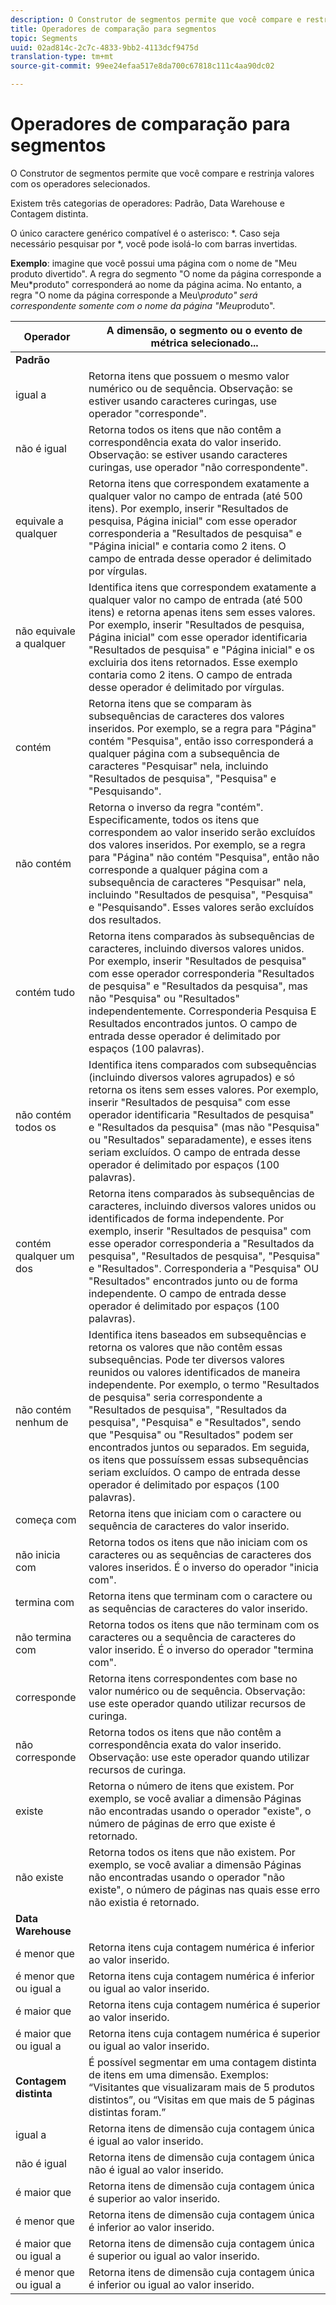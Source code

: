 ```yaml
---
description: O Construtor de segmentos permite que você compare e restrinja valores com os operadores selecionados.
title: Operadores de comparação para segmentos
topic: Segments
uuid: 02ad814c-2c7c-4833-9bb2-4113dcf9475d
translation-type: tm+mt
source-git-commit: 99ee24efaa517e8da700c67818c111c4aa90dc02

---
```



# Operadores de comparação para segmentos

O Construtor de segmentos permite que você compare e restrinja valores com os operadores selecionados.

Existem três categorias de operadores: Padrão, Data Warehouse e Contagem distinta.

O único caractere genérico compatível é o asterisco: *. Caso seja necessário pesquisar por *, você pode isolá-lo com barras invertidas.

**Exemplo**: imagine que você possui uma página com o nome de "Meu produto divertido". A regra do segmento "O nome da página corresponde a Meu*produto" corresponderá ao nome da página acima. No entanto, a regra "O nome da página corresponde a Meu\\*produto" será correspondente somente com o nome da página "Meu*produto".

| Operador | A dimensão, o segmento ou o evento de métrica selecionado... |
|--- |--- |
| **Padrão** |  |
| igual a | Retorna itens que possuem o mesmo valor numérico ou de sequência. Observação: se estiver usando caracteres curingas, use operador "corresponde". |
| não é igual | Retorna todos os itens que não contêm a correspondência exata do valor inserido.  Observação: se estiver usando caracteres curingas, use operador "não correspondente". |
| equivale a qualquer | Retorna itens que correspondem exatamente a qualquer valor no campo de entrada (até 500 itens). Por exemplo, inserir "Resultados de pesquisa, Página inicial" com esse operador corresponderia a "Resultados de pesquisa" e "Página inicial" e contaria como 2 itens. O campo de entrada desse operador é delimitado por vírgulas. |
| não equivale a qualquer | Identifica itens que correspondem exatamente a qualquer valor no campo de entrada (até 500 itens) e retorna apenas itens sem esses valores. Por exemplo, inserir "Resultados de pesquisa, Página inicial" com esse operador identificaria "Resultados de pesquisa" e "Página inicial" e os excluiria dos itens retornados. Esse exemplo contaria como 2 itens. O campo de entrada desse operador é delimitado por vírgulas. |
| contém | Retorna itens que se comparam às subsequências de caracteres dos valores inseridos. Por exemplo, se a regra para "Página" contém "Pesquisa", então isso corresponderá a qualquer página com a subsequência de caracteres "Pesquisar" nela, incluindo "Resultados de pesquisa", "Pesquisa" e "Pesquisando". |
| não contém | Retorna o inverso da regra "contém". Especificamente, todos os itens que correspondem ao valor inserido serão excluídos dos valores inseridos. Por exemplo, se a regra para "Página" não contém "Pesquisa", então não corresponde a qualquer página com a subsequência de caracteres "Pesquisar" nela, incluindo "Resultados de pesquisa", "Pesquisa" e "Pesquisando". Esses valores serão excluídos dos resultados. |
| contém tudo | Retorna itens comparados às subsequências de caracteres, incluindo diversos valores unidos. Por exemplo, inserir "Resultados de pesquisa" com esse operador corresponderia "Resultados de pesquisa" e "Resultados da pesquisa", mas não "Pesquisa" ou "Resultados" independentemente. Corresponderia Pesquisa E Resultados encontrados juntos. O campo de entrada desse operador é delimitado por espaços (100 palavras). |
| não contém todos os | Identifica itens comparados com subsequências (incluindo diversos valores agrupados) e só retorna os itens sem esses valores. Por exemplo, inserir "Resultados de pesquisa" com esse operador identificaria "Resultados de pesquisa" e "Resultados da pesquisa" (mas não "Pesquisa" ou "Resultados" separadamente), e esses itens seriam excluídos. O campo de entrada desse operador é delimitado por espaços (100 palavras). |
| contém qualquer um dos | Retorna itens comparados às subsequências de caracteres, incluindo diversos valores unidos ou identificados de forma independente. Por exemplo, inserir "Resultados de pesquisa" com esse operador corresponderia a "Resultados da pesquisa", "Resultados de pesquisa", "Pesquisa" e "Resultados". Corresponderia a "Pesquisa" OU "Resultados" encontrados junto ou de forma independente. O campo de entrada desse operador é delimitado por espaços (100 palavras). |
| não contém nenhum de | Identifica itens baseados em subsequências e retorna os valores que não contêm essas subsequências. Pode ter diversos valores reunidos ou valores identificados de maneira independente. Por exemplo, o termo "Resultados de pesquisa" seria correspondente a "Resultados de pesquisa", "Resultados da pesquisa", "Pesquisa" e "Resultados", sendo que "Pesquisa" ou "Resultados" podem ser encontrados juntos ou separados. Em seguida, os itens que possuíssem essas subsequências seriam excluídos. O campo de entrada desse operador é delimitado por espaços (100 palavras). |
| começa com | Retorna itens que iniciam com o caractere ou sequência de caracteres do valor inserido. |
| não inicia com | Retorna todos os itens que não iniciam com os caracteres ou as sequências de caracteres dos valores inseridos. É o inverso do operador "inicia com". |
| termina com | Retorna itens que terminam com o caractere ou as sequências de caracteres do valor inserido. |
| não termina com | Retorna todos os itens que não terminam com os caracteres ou a sequência de caracteres do valor inserido. É o inverso do operador "termina com". |
| corresponde | Retorna itens correspondentes com base no valor numérico ou de sequência. Observação: use este operador quando utilizar recursos de curinga. |
| não corresponde | Retorna todos os itens que não contêm a correspondência exata do valor inserido. Observação: use este operador quando utilizar recursos de curinga. |
| existe | Retorna o número de itens que existem. Por exemplo, se você avaliar a dimensão Páginas não encontradas usando o operador "existe", o número de páginas de erro que existe é retornado. |
| não existe | Retorna todos os itens que não existem. Por exemplo, se você avaliar a dimensão Páginas não encontradas usando o operador "não existe", o número de páginas nas quais esse erro não existia é retornado. |
| **Data Warehouse** |  |
| é menor que | Retorna itens cuja contagem numérica é inferior ao valor inserido. |
| é menor que ou igual a | Retorna itens cuja contagem numérica é inferior ou igual ao valor inserido. |
| é maior que | Retorna itens cuja contagem numérica é superior ao valor inserido. |
| é maior que ou igual a | Retorna itens cuja contagem numérica é superior ou igual ao valor inserido. |
| **Contagem distinta** | É possível segmentar em uma contagem distinta de itens em uma dimensão. Exemplos: “Visitantes que visualizaram mais de 5 produtos distintos”, ou “Visitas em que mais de 5 páginas distintas foram.”  |
| igual a | Retorna itens de dimensão cuja contagem única é igual ao valor inserido. |
| não é igual | Retorna itens de dimensão cuja contagem única não é igual ao valor inserido. |
| é maior que | Retorna itens de dimensão cuja contagem única é superior ao valor inserido. |
| é menor que | Retorna itens de dimensão cuja contagem única é inferior ao valor inserido. |
| é maior que ou igual a | Retorna itens de dimensão cuja contagem única é superior ou igual ao valor inserido. |
| é menor que ou igual a | Retorna itens de dimensão cuja contagem única é inferior ou igual ao valor inserido. |

